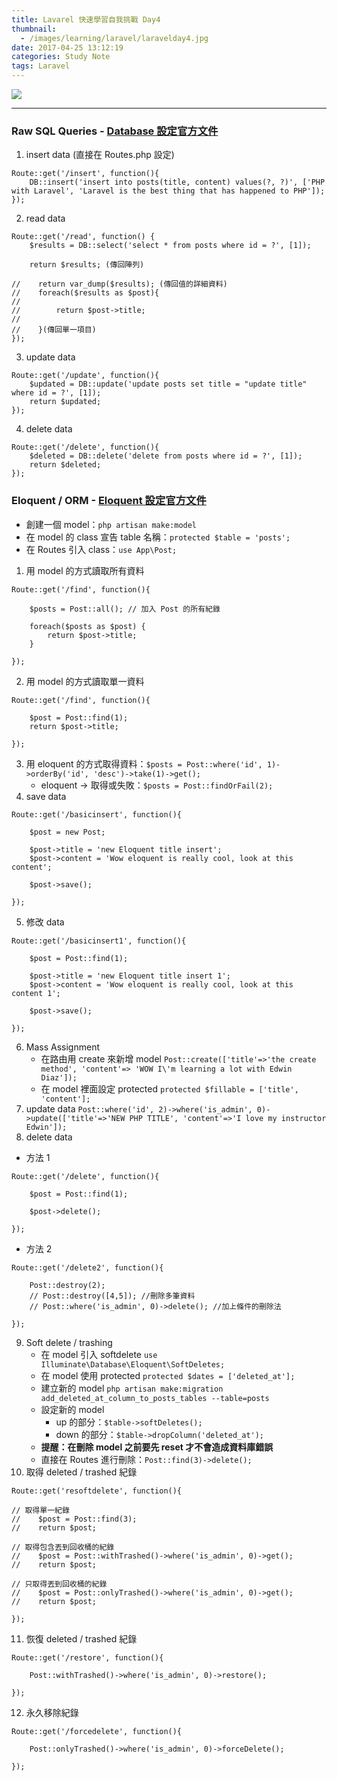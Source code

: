 ```yaml
---
title: Lavarel 快速學習自我挑戰 Day4
thumbnail:
  - /images/learning/laravel/laravelday4.jpg
date: 2017-04-25 13:12:19
categories: Study Note
tags: Laravel
---
```

<img src="/images/learning/laravel/laravelday4.jpg">

***
### Raw SQL Queries - [Database 設定官方文件](https://laravel.com/docs/5.2/database)
1. insert data (直接在 Routes.php 設定)
```
Route::get('/insert', function(){
    DB::insert('insert into posts(title, content) values(?, ?)', ['PHP with Laravel', 'Laravel is the best thing that has happened to PHP']);
});
```
2. read data
```
Route::get('/read', function() {
    $results = DB::select('select * from posts where id = ?', [1]);

    return $results; (傳回陣列)

//    return var_dump($results); (傳回值的詳細資料)
//    foreach($results as $post){
//
//        return $post->title;
//
//    }(傳回單一項目)
});
```
3. update data
```
Route::get('/update', function(){
    $updated = DB::update('update posts set title = "update title" where id = ?', [1]);
    return $updated;
});
```
4. delete data
```
Route::get('/delete', function(){
    $deleted = DB::delete('delete from posts where id = ?', [1]);
    return $deleted;
});
```

### Eloquent / ORM - [Eloquent 設定官方文件](https://laravel.com/docs/5.2/eloquent)
- 創建一個 model：`php artisan make:model`
- 在 model 的 class 宣告 table 名稱：`protected $table = 'posts';`
- 在 Routes 引入 class：`use App\Post;`
1. 用 model 的方式讀取所有資料
```
Route::get('/find', function(){

    $posts = Post::all(); // 加入 Post 的所有紀錄

    foreach($posts as $post) {
        return $post->title;
    }

});
```
2. 用 model 的方式讀取單一資料
```
Route::get('/find', function(){

    $post = Post::find(1);
    return $post->title;

});
```
3. 用 eloquent 的方式取得資料：`$posts = Post::where('id', 1)->orderBy('id', 'desc')->take(1)->get();`
    - eloquent -> 取得或失敗：`$posts = Post::findOrFail(2);`
4. save data
```
Route::get('/basicinsert', function(){

    $post = new Post;

    $post->title = 'new Eloquent title insert';
    $post->content = 'Wow eloquent is really cool, look at this content';

    $post->save();

});
```
5. 修改 data
```
Route::get('/basicinsert1', function(){

    $post = Post::find(1);

    $post->title = 'new Eloquent title insert 1';
    $post->content = 'Wow eloquent is really cool, look at this content 1';

    $post->save();

});
```
6. Mass Assignment
    - 在路由用 create 來新增 model
    `Post::create(['title'=>'the create method', 'content'=> 'WOW I\'m learning a lot with Edwin Diaz']);`
    - 在 model 裡面設定 protected
    `protected $fillable = ['title', 'content'];`
7. update data
`Post::where('id', 2)->where('is_admin', 0)->update(['title'=>'NEW PHP TITLE', 'content'=>'I love my instructor Edwin']);`
8. delete data
- 方法 1
```
Route::get('/delete', function(){

    $post = Post::find(1);

    $post->delete();

});
```
- 方法 2
```
Route::get('/delete2', function(){

    Post::destroy(2);
    // Post::destroy([4,5]); //刪除多筆資料
    // Post::where('is_admin', 0)->delete(); //加上條件的刪除法

});
```
9. Soft delete / trashing
    - 在 model 引入 softdelete
    `use Illuminate\Database\Eloquent\SoftDeletes;`
    - 在 model 使用 protected
    `protected $dates = ['deleted_at'];`
    - 建立新的 model
    `php artisan make:migration add_deleted_at_column_to_posts_tables --table=posts`
    - 設定新的 model
        - up 的部分：`$table->softDeletes();`
        - down 的部分：`$table->dropColumn('deleted_at');`
    -  **提醒：在刪除 model 之前要先 reset 才不會造成資料庫錯誤**
    - 直接在 Routes 進行刪除：`Post::find(3)->delete();`
10. 取得 deleted / trashed 紀錄
```
Route::get('resoftdelete', function(){

// 取得單一紀錄
//    $post = Post::find(3);
//    return $post;

// 取得包含丟到回收桶的紀錄
//    $post = Post::withTrashed()->where('is_admin', 0)->get();
//    return $post;

// 只取得丟到回收桶的紀錄
//    $post = Post::onlyTrashed()->where('is_admin', 0)->get();
//    return $post;

});
```
11. 恢復  deleted / trashed 紀錄
```
Route::get('/restore', function(){

    Post::withTrashed()->where('is_admin', 0)->restore();

});
```
12. 永久移除紀錄
```
Route::get('/forcedelete', function(){

    Post::onlyTrashed()->where('is_admin', 0)->forceDelete();

});
```